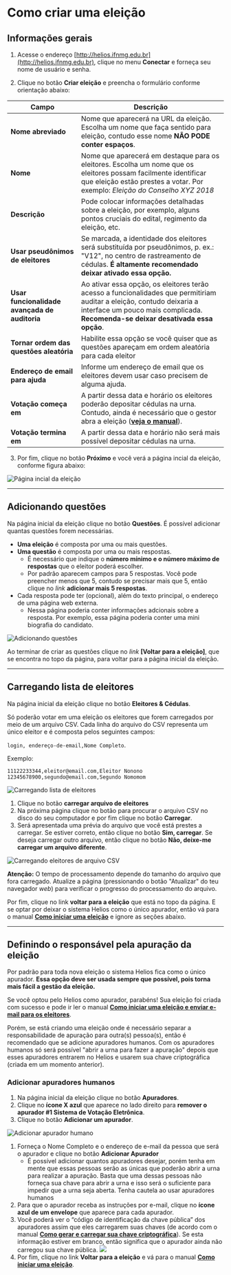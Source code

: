 # Como criar uma eleição



## Informações gerais

1. Acesse o endereço [http://helios.ifnmg.edu.br](http://helios.ifnmg.edu.br), clique no menu **Conectar** e forneça seu nome de usuário e senha.

2. Clique no botão **Criar eleição** e preencha o formulário conforme orientação abaixo:

| **Campo**                                     | **Descrição**                                                |
| --------------------------------------------- | ------------------------------------------------------------ |
| **Nome abreviado**                            | Nome que aparecerá na URL da eleição. Escolha um nome que faça sentido para eleição, contudo esse nome **NÃO PODE conter espaços**. |
| **Nome**                                      | Nome que aparecerá em destaque para os eleitores. Escolha um nome que os eleitores possam facilmente identificar que eleição estão prestes a votar. Por exemplo: *Eleição do Conselho XYZ 2018* |
| **Descrição**                                 | Pode colocar informações detalhadas sobre a eleição, por exemplo, alguns pontos cruciais do edital, regimento da eleição, etc. |
| **Usar pseudônimos de eleitores**             | Se marcada, a identidade dos eleitores será substituída por pseudônimos, p. ex.: "V12", no centro de rastreamento de cédulas. **É altamente recomendado deixar ativado essa opção.** |
| **Usar funcionalidade avançada de auditoria** | Ao ativar essa opção, os eleitores terão acesso a funcionalidades que permitiriam auditar a eleição, contudo deixaria a interface um pouco mais complicada. **Recomenda-se deixar desativada essa opção**. |
| **Tornar ordem das questões aleatória**       | Habilite essa opção se você quiser que as questões apareçam em ordem aleatória para cada eleitor |
| **Endereço de email para ajuda**              | Informe um endereço de email que os eleitores devem usar caso precisem de alguma ajuda. |
| **Votação começa em**                         | A partir dessa data e horário os eleitores poderão depositar cédulas na urna. Contudo, ainda é necessário que o gestor abra a eleição (**[veja o manual](abrir.md)**). |
| **Votação termina em**                        | A partir dessa data e horário não será mais possível depositar cédulas na urna. |


3. Por fim, clique no botão **Próximo** e você verá a página incial da eleição, conforme figura abaixo:




![Página incial da eleição](img/helios-eleicao-view.png "Página inicial da eleição")

____________



## Adicionando questões

Na página inicial da eleição clique no botão **Questões**.  É possível adicionar quantas questões forem necessárias.

- **Uma eleição** é composta por uma ou mais questões.
- **Uma questão** é composta por uma ou mais respostas.
  - É necessário que indique o **número mínimo e o número máximo de respostas** que o eleitor poderá escolher.
  - Por padrão aparecem campos para 5 respostas. Você pode preencher menos que 5, contudo se precisar mais que 5, então clique no *link* **adicionar mais 5 respostas**.
- Cada resposta pode ter (opcional), além do texto principal, o endereço de uma página web externa.
  - Nessa página poderia conter informações adcionais sobre a resposta. Por exemplo, essa página poderia conter uma mini biografia do candidato. 

![Adicionando questões](img/helios-questao.png)



Ao terminar de criar as questões clique no *link*  **[Voltar para a eleição]**, que se encontra no topo da página, para voltar para a página inicial da eleição.



-----------------



## Carregando lista de eleitores

Na página inicial da eleição clique no botão **Eleitores & Cédulas**. 

Só poderão votar em uma eleição os eleitores que forem carregados por meio de um arquivo CSV. Cada linha do arquivo do CSV representa um único eleitor e é composta pelos seguintes campos:

 `login, endereço-de-email,Nome Completo`. 

Exemplo:

```
11122233344,eleitor@email.com,Eleitor Nonono
12345678900,segundo@email.com,Segundo Nomomom
```

![Carregando lista de eleitores](img/helios-eleitores.png)

1. Clique no botão **carregar arquivo de eleitores**
2. Na próxima página clique no botão para procurar o arquivo CSV no disco do seu computador e por fim clique no botão **Carregar**.
3. Será apresentada uma prévia do arquivo que você está prestes a carregar. Se estiver correto, então clique no botão **Sim, carregar**. Se deseja carregar outro arquivo, então clique no botão **Não, deixe-me carregar um arquivo diferente**. 

![Carregando eleitores de arquivo CSV](img/helios-eleitores-carregar.png)

**Atenção:** O tempo de processamento depende do tamanho do arquivo que fora carregado. Atualize a página (pressionando o botão "Atualizar" do teu navegador *web*) para verificar o progresso do processamento do arquivo. 



Por fim, clique no link **voltar para a eleição** que está no topo da página. E se optar por deixar o sistema Helios como o único apurador, então vá para o manual **[Como iniciar uma eleição](abrir.md)** e ignore as seções abaixo.



-------

##  Definindo o responsável pela apuração da eleição

Por padrão para toda nova eleição o sistema Helios fica como o único apurador. **Essa opção deve ser usada sempre que possível, pois torna mais fácil a gestão da eleição.** 

Se você optou pelo Helios como apurador, parabéns! Sua eleição foi criada com sucesso e pode ir ler o manual **[Como iniciar uma eleição e enviar e-mail para os eleitores](abrir.md)**.

Porém, se está criando uma eleição onde é necessário separar a responsabilidade de apuração para outra(s) pessoa(s), então é recomendado que se adicione apuradores humanos. Com os  apuradores humanos só será possível "abrir a urna para fazer a apuração" depois que esses apuradores entrarem no Helios e usarem sua chave  criptográfica (criada em um momento anterior). 

### Adicionar apuradores humanos

1. Na página inicial da eleição clique no botão **Apuradores**.
2. Clique no **ícone X azul** que aparece no lado direito para **remover o apurador #1 Sistema de Votação Eletrônica**.
3. Clique no botão **Adicionar um apurador**.

![Adicionar apurador humano](img/helios-adicionar-apurador.png)



1. Forneça o Nome Completo e o endereço de e-mail da pessoa que será o apurador e clique no botão **Adicionar Apurador**
   - É possível adicionar quantos apuradores desejar, porém tenha em mente que essas pessoas serão as únicas que poderão abrir a urna para realizar a apuração. Basta que uma dessas pessoas não forneça sua chave para abrir a urna e isso será o suficiente para impedir que a urna seja aberta. Tenha cautela ao usar apuradores humanos
2. Para que o apurador receba as instruções por e-mail, clique no **ícone azul de um envelope** que aparece para cada apurador. 
3. Você poderá ver o “código de identificação da chave pública” dos apuradores assim que eles carregarem suas chaves (de acordo com o manual **[Como gerar e carregar sua chave criptográfica](apurador-gerar)**). Se esta informação estiver em branco, então significa que o apurador ainda não carregou sua chave pública.
    ![](img/lista-apuradores.png)
4. Por fim, clique no link **Voltar para a eleição** e vá para o manual **[Como iniciar uma eleição](abrir.md)**.

